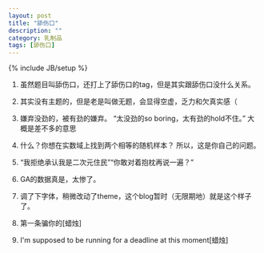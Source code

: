 ```yaml
---
layout: post
title: "舔伤口"
description: ""
category: 乳制品
tags: [舔伤口]
---
```

{% include JB/setup %}

1. 虽然题目叫舔伤口，还打上了舔伤口的tag，但是其实跟舔伤口没什么关系。

2. 其实没有主题的，但是老是叫做无题，会显得空虚，乏力和欠真实感（

3. 嫌弃没劲的，被有劲的嫌弃。
   “太没劲的so boring，太有劲的hold不住。”
   大概是差不多的意思
   
4. 什么？你想在实数域上找到两个相等的随机样本？
   所以，这是你自己的问题。

5. “我拒绝承认我是二次元住民”“你敢对着抱枕再说一遍？”

6. GA的数据真是，太惨了。

7. 调了下字体，稍微改动了theme，这个blog暂时（无限期地）就是这个样子了。

8. 第一条骗你的[蜡烛]

7. I'm supposed to be running for a deadline at this moment[蜡烛]

